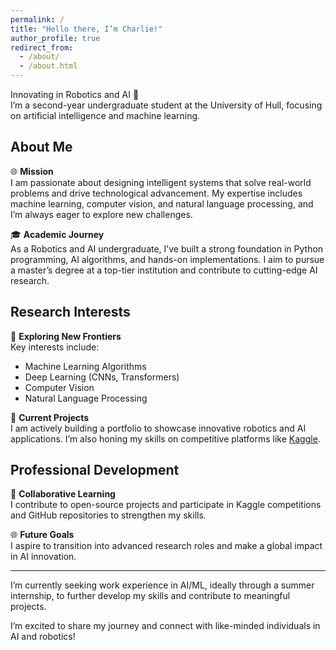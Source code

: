 ```yaml
---
permalink: /
title: "Hello there, I’m Charlie!"
author_profile: true
redirect_from: 
  - /about/
  - /about.html
---
```


Innovating in Robotics and AI 🤖  
I’m a second-year undergraduate student at the University of Hull, focusing on artificial intelligence and machine learning.

## About Me

🌐 **Mission**  
I am passionate about designing intelligent systems that solve real-world problems and drive technological advancement. My expertise includes machine learning, computer vision, and natural language processing, and I’m always eager to explore new challenges.

🎓 **Academic Journey**  
As a Robotics and AI undergraduate, I’ve built a strong foundation in Python programming, AI algorithms, and hands-on implementations. I aim to pursue a master’s degree at a top-tier institution and contribute to cutting-edge AI research.

## Research Interests

🧬 **Exploring New Frontiers**  
Key interests include:
- Machine Learning Algorithms
- Deep Learning (CNNs, Transformers)
- Computer Vision
- Natural Language Processing

🔧 **Current Projects**  
I am actively building a portfolio to showcase innovative robotics and AI applications. I’m also honing my skills on competitive platforms like [Kaggle](https://www.kaggle.com).

## Professional Development

🎨 **Collaborative Learning**  
I contribute to open-source projects and participate in Kaggle competitions and GitHub repositories to strengthen my skills.

🌐 **Future Goals**  
I aspire to transition into advanced research roles and make a global impact in AI innovation.

---

I’m currently seeking work experience in AI/ML, ideally through a summer internship, to further develop my skills and contribute to meaningful projects.

I’m excited to share my journey and connect with like-minded individuals in AI and robotics!
